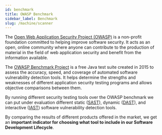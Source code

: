 ```yaml
---
id: benchmark
title: OWASP Benchmark
sidebar_label: Benchmark
slug: /machine/scanner
---
```


The [Open Web Application Security Project (OWASP)](https://owasp.org/)
is a non-profit foundation committed to helping improve software security.
It acts as an open,
online community where anyone can contribute to the production of
material in the field of web application security and benefit from the
information available.

The [OWASP Benchmark Project](https://owasp.org/www-project-benchmark/)
is a free Java test suite created in 2015 to assess the accuracy, speed,
and coverage of automated software vulnerability detection tools.
It helps determine the strengths and weaknesses of different application
security testing programs and allows objective comparisons between them.

By running different security testing tools over the OWASP benchmark we can put under evaluation different
static ([SAST](https://www.gartner.com/en/information-technology/glossary/static-application-security-testing-sast)),
dynamic ([DAST](https://www.gartner.com/en/information-technology/glossary/dynamic-application-security-testing-dast)),
and interactive ([IAST](https://www.comparitech.com/net-admin/what-is-iast/))
software vulnerability detection tools.

By comparing the results of different products offered in the market,
we get an **important indicator for choosing what tool to include in our
Software Development Lifecycle**.
